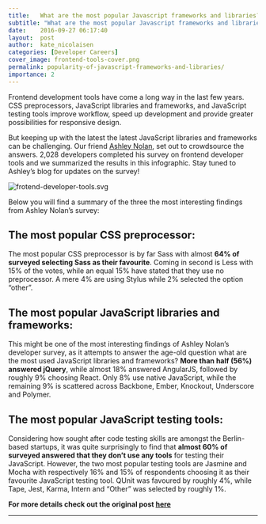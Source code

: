 ```yaml
---
title:   What are the most popular Javascript frameworks and libraries?
subtitle: "What are the most popular Javascript frameworks and libraries? Which Javascript testing tools are most commonly used? What's most developers' favourite CSS preprocessor? Over 2000 developers completed a survey on their favourite frontend developer tools and we summarized the results in this slick infographic!"
date:    2016-09-27 06:17:40
layout:  post
author:  kate_nicolaisen
categories: [Developer Careers]
cover_image: frontend-tools-cover.png
permalink: popularity-of-javascript-frameworks-and-libraries/
importance: 2
---
```

Frontend development tools have come a long way in the last few years. CSS preprocessors, JavaScript libraries and frameworks, and JavaScript testing tools improve workflow, speed up development and provide greater possibilities for responsive design.

<!--more-->

But keeping up with the latest the latest JavaScript libraries and frameworks can be challenging. Our friend [Ashley Nolan](https://ashleynolan.co.uk/blog/frontend-tooling-survey-2015-results), set out to crowdsource the answers. 2,028 developers completed his survey on frontend developer tools and we summarized the results in this infographic. Stay tuned to Ashley’s blog for updates on the survey!

![frotend-developer-tools.svg](/assets/images/frotend-developer-tools.svg)

Below you will find a summary of the three the most interesting findings from Ashley Nolan’s survey:
 
## The most popular CSS preprocessor: 
The most popular CSS preprocessor is by far Sass with almost **64% of surveyed selecting Sass as their favourite**. Coming in second is Less with 15% of the votes, while an equal 15% have stated that they use no preprocessor. A mere 4% are using Stylus while 2% selected the option “other”.

## The most popular JavaScript libraries and frameworks:
This might be one of the most interesting findings of Ashley Nolan’s developer survey, as it attempts to answer the age-old question what are the most used JavaScript libraries and frameworks? **More than half (56%) answered jQuery**, while almost 18% answered AngularJS, followed by roughly 9% choosing React. Only 8% use native JavaScript, while the remaining 9% is scattered across Backbone, Ember, Knockout, Underscore and Polymer. 

## The most popular JavaScript testing tools:
Considering how sought after code testing skills are amongst the Berlin-based startups, it was quite surprisingly to find that **almost 60% of surveyed answered that they don’t use any tools** for testing their JavaScript. However, the two most popular testing tools are Jasmine and Mocha with respectively 16% and 15% of respondents choosing it as their favourite JavaScript testing tool. QUnit was favoured by roughly 4%, while Tape, Jest, Karma, Intern and “Other” was selected by roughly 1%.

**For more details check out the original post [here](https://ashleynolan.co.uk/blog/frontend-tooling-survey-2015-results)** 

* * * 

